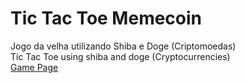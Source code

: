# Tic Tac Toe Memecoin
 Jogo da velha utilizando Shiba e Doge (Criptomoedas)\
 Tic Tac Toe using shiba and doge (Cryptocurrencies)\
 [Game Page](https://natha6dev.github.io/tic-tac-toe-memecoin/ "tic tac toe game")
